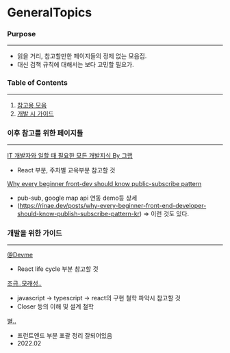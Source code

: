 # GeneralTopics
### Purpose
---
- 읽을 거리, 참고할만한 페이지들의 정제 없는 모음집.
- 대신 검책 규칙에 대해서는 보다 고민할 필요가.

### Table of Contents
---
1. [참고용 모음](#ToRead)
2. [개발 시 가이드](#Para1) 



### 이후 참고를 위한 페이지들 <a name = "ToRead"></a>
---
[IT 개발자와 일할 때 필요한 모든 개발지식 By 그랩](https://www.grabbing.me/IT-A-to-Z-By-1e1fbc981b7c4c03ac44943085ac8304)
- React 부분, 주차별 교육부분 참고할 것

[Why every beginner front-dev should know public-subscribe pattern](https://itnext.io/why-every-beginner-front-end-developer-should-know-publish-subscribe-pattern-72a12cd68d44)
- pub-sub, google map api 연동 demo등 상세
- (https://rinae.dev/posts/why-every-beginner-front-end-developer-should-know-publish-subscribe-pattern-kr) => 이런 것도 있다.



### 개발을 위한 가이드 <a name = "Para1"></a>
---
[@Devme](https://recoderr.tistory.com/48?category=917407) 
- React life cycle 부분 참고할 것

[조급..모래성..](https://taesan94.tistory.com/178?category=424721)
- javascript -> typescript -> react의 구현 철학 파악시 참고할 것
- Closer 등의 이해 및 설계 철학

[별..](https://byul91oh.tistory.com/343?category=1010243)
- 프런트엔드 부분 포괄 정리 잘되어있음
- 2022.02
